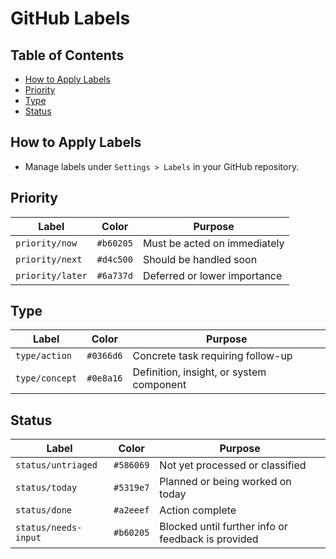 # GitHub Labels

## Table of Contents

- [How to Apply Labels](#how-to-apply-labels)
- [Priority](#priority)
- [Type](#type)
- [Status](#status)

## How to Apply Labels

- Manage labels under `Settings > Labels` in your GitHub repository.

## Priority

| Label             | Color     | Purpose                                  |
|------------------|-----------|------------------------------------------|
| `priority/now`    | `#b60205` | Must be acted on immediately             |
| `priority/next`   | `#d4c500` | Should be handled soon                   |
| `priority/later`  | `#6a737d` | Deferred or lower importance             |

## Type

| Label             | Color     | Purpose                                  |
|------------------|-----------|------------------------------------------|
| `type/action`     | `#0366d6` | Concrete task requiring follow-up        |
| `type/concept`    | `#0e8a16` | Definition, insight, or system component |

## Status

| Label                 | Color     | Purpose                                              |
|----------------------|-----------|------------------------------------------------------|
| `status/untriaged`   | `#586069` | Not yet processed or classified                     |
| `status/today`       | `#5319e7` | Planned or being worked on today                    |
| `status/done`        | `#a2eeef` | Action complete                                      |
| `status/needs-input` | `#b60205` | Blocked until further info or feedback is provided  |

